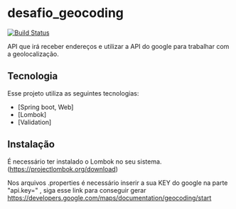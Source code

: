 # desafio_geocoding

[![Build Status](https://travis-ci.org/joemccann/dillinger.svg?branch=master)](https://travis-ci.org/joemccann/dillinger)

API que irá receber endereços e utilizar a API do google para trabalhar com a geolocalização.

## Tecnologia

Esse projeto utiliza as seguintes tecnologias:

- [Spring boot, Web]
- [Lombok]
- [Validation]

## Instalação

É necessário ter instalado o Lombok no seu sistema. (https://projectlombok.org/download)

Nos arquivos .properties é necessário inserir a sua KEY do google na parte "api.key=" , siga esse link para conseguir gerar https://developers.google.com/maps/documentation/geocoding/start

